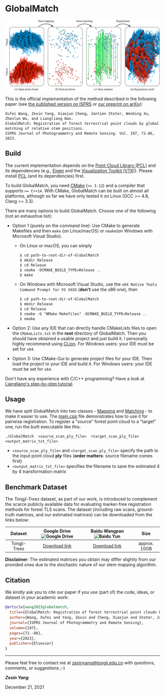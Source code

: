 # GlobalMatch

<p align="center"> 
  <img src="./image/global_match.jpg">
<p/>

This is the official implementation of the method described in the
following paper (see [the published version on ISPRS](https://www.sciencedirect.com/science/article/pii/S0924271623000199) 
or [our preprint on arXiv](https://arxiv.org/abs/2112.11121)):

```
Xufei Wang, Zexin Yang, Xiaojun Cheng, Jantien Stoter, Wenbing Xu, Zhenlun Wu, and Liangliang Nan. 
GlobalMatch: Registration of forest terrestrial point clouds by global matching of relative stem positions.
ISPRS Journal of Photogrammetry and Remote Sensing. Vol. 197, 71-86, 2023.
```

## Build

The current implementation depends on the [Point Cloud Library (PCL)](https://pointclouds.org) and its dependencies
(e.g., [Eigen](https://eigen.tuxfamily.org/index.php?title=Main_Page) and the [Visualization Toolkit (VTK)](https://vtk.org)).
Please install [PCL](https://pointclouds.org/downloads/#cross-platform) (and its dependencies) first.

To build GlobalMatch, you need [CMake](https://cmake.org/download/) (`>= 3.12`) and a compiler that
supports `>= C++14`.
With CMake, GlobalMatch can be built on almost all platforms, 
although so far we have only tested it on Linux (GCC >= 4.8, Clang >= 3.3).

There are many options to build GlobalMatch. Choose one of the following (not an exhaustive list):

- Option 1 (purely on the command line): Use CMake to generate Makefiles and then `make` (on Linux/macOS) or `nmake`(on
  Windows with Microsoft
  Visual Studio).
    - On Linux or macOS, you can simply
      ```
      $ cd path-to-root-dir-of-GlobalMatch
      $ mkdir Release
      $ cd Release
      $ cmake -DCMAKE_BUILD_TYPE=Release ..
      $ make
      ```
    - On Windows with Microsoft Visual Studio, use the `x64 Native Tools Command Prompt for VS XXXX` (**don't** use the
      x86 one), then
      ```
      $ cd path-to-root-dir-of-GlobalMatch
      $ mkdir Release
      $ cd Release
      $ cmake -G "NMake Makefiles" -DCMAKE_BUILD_TYPE=Release ..
      $ nmake
      ```

- Option 2: 
  Use any IDE that can directly handle CMakeLists files to open the `CMakeLists.txt` in the **root** directory
  of GlobalMatch. 
  Then you should have obtained a usable project and just build it. 
  I personally highly recommend using [CLion](https://www.jetbrains.com/clion/). 
  For Windows users: your IDE must be set for `x64`.

- Option 3: 
  Use CMake-Gui to generate project files for your IDE. 
  Then load the project to your IDE and build it. 
  For Windows users: your IDE must be set for `x64`.

Don't have any experience with C/C++ programming?
Have a look at <a href="https://github.com/LiangliangNan/Easy3D/blob/main/HowToBuild.md">Liangliang's step-by-step
tutorial</a>.

## Usage

We have split GlobalMatch into two classes - [Mapping](./code/global_match/stem_mapping.h) 
and [Matching](./code/global_match/stem_matching.h) - to make it easier to use. 
The [main.cpp](./code/global_match/main.cpp) file demonstrates how to use it for pairwise registration. 
To register a "source" forest point cloud to a "target" one, run the built executable like this:
```commandline
./GlobalMatch  <source_scan_ply_file>  <target_scan_ply_file>  <output_matrix_txt_file>
```
- `<source_scan_ply_file>` and `<target_scan_ply_file>` specify the path to the input point cloud **ply** files (**order matters**: source filename comes first)
- `<output_matrix_txt_file>` specifies the filename to save the estimated 4 by 4 transformation matrix

## Benchmark Dataset

The *Tongji-Trees* dataset, as part of our work, is introduced to complement the scarce publicly available data for
evaluating marker-free registration methods for forest TLS scans.
The dataset (including raw scans, ground-truth matrices, and our estimated matrices) can be downloaded from the links
below:

|   Dataset    | Google Drive <img src="https://ssl.gstatic.com/docs/doclist/images/drive_2022q3_32dp.png" alt="Google Drive" width="18"/> | Baidu Wangpan <img src="https://nd-static.bdstatic.com/m-static/v20-main/favicon-main.ico" alt="Baidu Yun" width="18"/> |     Size     |
|:------------:|:-------------------------------------------------------------------------------------------------------------------------:|:-----------------------------------------------------------------------------------------------------------------------:|:------------:|
| Tongji-Trees |                                   [Download link](https://forms.gle/c8BXMHYTqd1iULBv8)                                    |                                  [Download link](https://wj.qq.com/s2/11690595/201c/)                                   | approx. 10GB |

**Disclaimer**:
The estimated matrices you obtain may differ slightly from our provided ones due to the stochastic nature of our stem mapping algorithm.

## Citation
We kindly ask you to cite our paper if you use (part of) the code, ideas, or dataset in your academic work:

```bibtex
@article{wang2023globalmatch,
  title={GlobalMatch: Registration of forest terrestrial point clouds by global matching of relative stem positions},
  author={Wang, Xufei and Yang, Zexin and Cheng, Xiaojun and Stoter, Jantien and Xu, Wenbing and Wu, Zhenlun and Nan, Liangliang},
  journal={ISPRS Journal of Photogrammetry and Remote Sensing},
  volume={197},
  pages={71--86},
  year={2023},
  publisher={Elsevier}
}
```

---------

Please feel free to contact me at [zexinyang@tongji.edu.cn](zexinyang@gzpi.com.cn) with questions, comments, or suggestions ;-)

**_Zexin Yang_**

December 21, 2021

